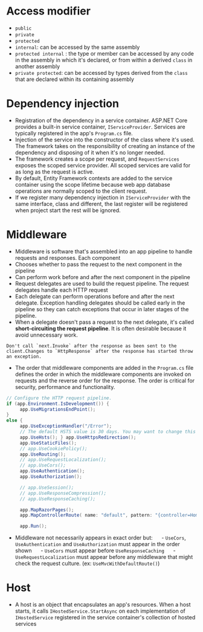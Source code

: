 # Access modifier

- `public`
- `private`
- `protected`
- `internal`: can be accessed by the same assembly
- `protected internal` : the type or member can be accessed by any code in the assembly in which it's declared, or from within a derived `class` in another assembly
- `private protected`: can be accessed by types derived from the `class` that are declared within its containing assembly
# Dependency injection

- Registration of the dependency in a service container. ASP.NET Core provides a built-in service container, `IServiceProvider`. Services are typically registered in the app's `Program.cs` file.
- Injection of the service into the constructor of the class where it's used. The framework takes on the responsibility of creating an instance of the dependency and disposing of it when it's no longer needed.
- The framework creates a scope per request, and `RequestServices` exposes the scoped service provider. All scoped services are valid for as long as the request is active.
- By default, Entity Framework contexts are added to the service container using the scope lifetime because web app database operations are normally scoped to the client request.
- If we register many dependency injection in `IServiceProvider` with the same interface, class and different, the last register will be registered when project start the rest will be ignored.

# Middleware

- Middleware is software that's assembled into an app pipeline to handle requests and responses. Each component
- Chooses whether to pass the request to the next component in the pipeline
- Can perform work before and after the next component in the pipeline
- Request delegates are used to build the request pipeline. The request delegates handle each HTTP request
- Each delegate can perform operations before and after the next delegate. Exception handling delegates should be called early in the pipeline so they can catch exceptions that occur in later stages of the pipeline.
- When a delegate doesn't pass a request to the next delegate, it's called **short-circuiting the request pipeline**. It is often desirable because it avoid unnecessary work.

```ad-note
Don't call `next.Invoke` after the response as been sent to the client.Changes to `HttpResponse` after the response has started throw an exception.
```

- The order that middleware components are added in the `Program.cs` file defines the order in which the middleware components are invoked on requests and the reverse order for the response. The order is critical for security, performance and functionality.

``````csharp
// Configure the HTTP request pipeline.
if (app.Environment.IsDevelopment()) {
     app.UseMigrationsEndPoint();
}
else {
     app.UseExceptionHandler("/Error");
     // The default HSTS value is 30 days. You may want to change this for production scenarios, see https://aka.ms/aspnetcore-hsts.
     app.UseHsts(); } app.UseHttpsRedirection();
     app.UseStaticFiles();
     // app.UseCookiePolicy();
     app.UseRouting();
     // app.UseRequestLocalization();
     // app.UseCors();
     app.UseAuthentication();
     app.UseAuthorization();

     // app.UseSession();
     // app.UseResponseCompression();
     // app.UseResponseCaching();

     app.MapRazorPages();
     app.MapControllerRoute( name: "default", pattern: "{controller=Home}/{action=Index}/{id?}");

     app.Run();

``````

- Middleware not necessarily appears in exact order but:
     - `UseCors`, `UseAuthentication` and `UseAuthorization` must appear in the order shown
     - `UseCors` must appear before `UseResponseCaching`
     - `UseRequestLocalization` must appear before any middleware that might check the request culture. (ex: `UseMvcWithDefaultRoute()`)
# Host
- A host is an object that encapsulates an app's resources. When a host starts, it calls `IHostedService.StartAsync` on each implementation of `IHostedService` registered in the service container's collection of hosted services